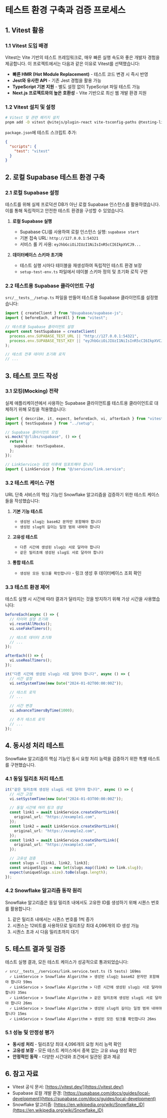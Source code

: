 # 테스트 환경 구축과 검증 프로세스

## 1. Vitest 활용

### 1.1 Vitest 도입 배경

Vitest는 Vite 기반의 테스트 프레임워크로, 매우 빠른 실행 속도와 좋은 개발자 경험을 제공합니다. 이 프로젝트에서는 다음과 같은 이유로 Vitest를 선택했습니다:

- **빠른 HMR (Hot Module Replacement)** - 테스트 코드 변경 시 즉시 반영
- **Jest와 유사한 API** - 기존 Jest 경험을 활용 가능
- **TypeScript 기본 지원** - 별도 설정 없이 TypeScript 파일 테스트 가능
- **Next.js 프로젝트와의 높은 호환성** - Vite 기반으로 최신 웹 개발 환경 지원

### 1.2 Vitest 설치 및 설정

```bash
# Vitest 및 관련 패키지 설치
pnpm add -D vitest @vitejs/plugin-react vite-tsconfig-paths @testing-library/react @testing-library/dom jsdom
```

`package.json`에 테스트 스크립트 추가:

```json
{
  "scripts": {
    "test": "vitest"
  }
}
```

## 2. 로컬 Supabase 테스트 환경 구축

### 2.1 로컬 Supabase 설정

테스트를 위해 실제 프로덕션 DB가 아닌 로컬 Supabase 인스턴스를 활용하였습니다. 이를 통해 독립적이고 안전한 테스트 환경을 구성할 수 있었습니다.

1. **로컬 Supabase 실행**

   - Supabase CLI를 사용하여 로컬 인스턴스 실행: `supabase start`
   - 기본 접속 URL: `http://127.0.0.1:54321`
   - 서비스 롤 키 사용: `eyJhbGciOiJIUzI1NiIsInR5cCI6IkpXVCJ9...`

2. **데이터베이스 스키마 초기화**
   - 테스트 실행 시마다 테이블을 재생성하여 독립적인 테스트 환경 보장
   - `setup-test-env.ts` 파일에서 테이블 스키마 정의 및 초기화 로직 구현

### 2.2 테스트용 Supabase 클라이언트 구성

`src/__tests__/setup.ts` 파일을 만들어 테스트용 Supabase 클라이언트를 설정했습니다:

```typescript
import { createClient } from "@supabase/supabase-js";
import { beforeEach, afterAll } from "vitest";

// 테스트용 Supabase 클라이언트 설정
export const testSupabase = createClient(
  process.env.SUPABASE_TEST_URL || "http://127.0.0.1:54321",
  process.env.SUPABASE_TEST_KEY || "eyJhbGciOiJIUzI1NiIsInR5cCI6IkpXVCJ9...",
);

// 테스트 전후 데이터 초기화 로직
// ...
```

## 3. 테스트 코드 작성

### 3.1 모킹(Mocking) 전략

실제 애플리케이션에서 사용하는 Supabase 클라이언트를 테스트용 클라이언트로 대체하기 위해 모킹을 적용했습니다:

```typescript
import { describe, it, expect, beforeEach, vi, afterEach } from "vitest";
import { testSupabase } from "../setup";

// Supabase 클라이언트 모킹
vi.mock("@/libs/supabase", () => {
  return {
    supabase: testSupabase,
  };
});

// LinkService는 모킹 이후에 임포트해야 합니다
import { LinkService } from "@/services/link.service";
```

### 3.2 테스트 케이스 구현

URL 단축 서비스의 핵심 기능인 Snowflake 알고리즘을 검증하기 위한 테스트 케이스들을 작성했습니다:

1. **기본 기능 테스트**

   - `생성된 slug는 base62 문자만 포함해야 합니다`
   - `생성된 slug의 길이는 일정 범위 내여야 합니다`

2. **고유성 테스트**

   - `다른 시간에 생성된 slug는 서로 달라야 합니다`
   - `같은 밀리초에 생성된 slug도 서로 달라야 합니다`

3. **통합 테스트**
   - `생성된 모든 링크를 확인합니다` - 링크 생성 후 데이터베이스 조회 확인

### 3.3 테스트 환경 제어

테스트 실행 시 시간에 따라 결과가 달라지는 것을 방지하기 위해 가상 시간을 사용했습니다:

```typescript
beforeEach(async () => {
  // 타이머 설정 초기화
  vi.resetAllMocks();
  vi.useFakeTimers();

  // 테스트 데이터 초기화
  // ...
});

afterEach(() => {
  vi.useRealTimers();
});

it("다른 시간에 생성된 slug는 서로 달라야 합니다", async () => {
  // 시간 설정
  vi.setSystemTime(new Date("2024-01-02T00:00:00Z"));

  // 테스트 로직
  // ...

  // 시간 변경
  vi.advanceTimersByTime(1000);

  // 추가 테스트 로직
  // ...
});
```

## 4. 동시성 처리 테스트

Snowflake 알고리즘의 핵심 기능인 동시 요청 처리 능력을 검증하기 위한 특별 테스트를 구현했습니다.

### 4.1 동일 밀리초 처리 테스트

```typescript
it("같은 밀리초에 생성된 slug도 서로 달라야 합니다", async () => {
  // 시간 고정
  vi.setSystemTime(new Date("2024-01-03T00:00:00Z"));

  // 동일 시간에 여러 링크 생성
  const link1 = await LinkService.createShortLink({
    original_url: "https://example1.com",
  });
  const link2 = await LinkService.createShortLink({
    original_url: "https://example2.com",
  });
  const link3 = await LinkService.createShortLink({
    original_url: "https://example3.com",
  });

  // 고유성 검증
  const slugs = [link1, link2, link3];
  const uniqueSlugs = new Set(slugs.map((link) => link.slug));
  expect(uniqueSlugs.size).toBe(slugs.length);
});
```

### 4.2 Snowflake 알고리즘 동작 원리

Snowflake 알고리즘은 동일 밀리초 내에서도 고유한 ID를 생성하기 위해 시퀀스 번호를 활용합니다:

1. 같은 밀리초 내에서는 시퀀스 번호를 1씩 증가
2. 시퀀스는 12비트를 사용하므로 밀리초당 최대 4,096개의 ID 생성 가능
3. 시퀀스 초과 시 다음 밀리초까지 대기

## 5. 테스트 결과 및 검증

테스트 실행 결과, 모든 테스트 케이스가 성공적으로 통과되었습니다:

```
✓ src/__tests__/services/link.service.test.ts (5 tests) 169ms
  ✓ LinkService > Snowflake Algorithm > 생성된 slug는 base62 문자만 포함해야 합니다 59ms
  ✓ LinkService > Snowflake Algorithm > 다른 시간에 생성된 slug는 서로 달라야 합니다 35ms
  ✓ LinkService > Snowflake Algorithm > 같은 밀리초에 생성된 slug도 서로 달라야 합니다 26ms
  ✓ LinkService > Snowflake Algorithm > 생성된 slug의 길이는 일정 범위 내여야 합니다 15ms
  ✓ LinkService > Snowflake Algorithm > 생성된 모든 링크를 확인합니다 26ms
```

### 5.1 성능 및 안정성 평가

- **동시성 처리** - 밀리초당 최대 4,096개의 요청 처리 능력 확인
- **고유성 보장** - 모든 테스트 케이스에서 중복 없는 고유 slug 생성 확인
- **안정적인 동작** - 다양한 시간대와 조건에서 일관된 결과 제공

## 6. 참고 자료

- Vitest 공식 문서: [https://vitest.dev/](https://vitest.dev/)
- Supabase 로컬 개발 환경: [https://supabase.com/docs/guides/local-development](https://supabase.com/docs/guides/local-development)
- Snowflake 알고리즘: [https://en.wikipedia.org/wiki/Snowflake_ID](https://en.wikipedia.org/wiki/Snowflake_ID)

